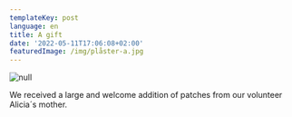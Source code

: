 ```yaml
---
templateKey: post
language: en
title: A gift
date: '2022-05-11T17:06:08+02:00'
featuredImage: /img/plåster-a.jpg
---
```

![null](/img/plåster-a.jpg)

We received a large and welcome addition of patches from our volunteer Alicia´s mother.
